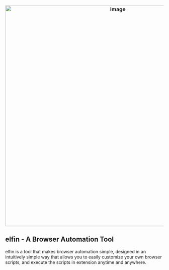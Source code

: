 <h3 align='center'>
  <img width="700" alt="image" src="https://github.com/finnzzzz/elfin/assets/110927910/e6f47452-48c6-4b37-bc00-a3dc898e5344">
</h3>

## elfin - A Browser Automation Tool
elfin is a tool that makes browser automation simple, designed in an intuitively simple way that allows you to easily customize your own browser scripts, and execute the scripts in extension anytime and anywhere.
